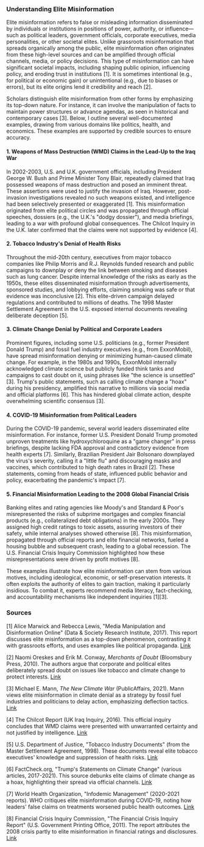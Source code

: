 ### Understanding Elite Misinformation

Elite misinformation refers to false or misleading information disseminated by individuals or institutions in positions of power, authority, or influence—such as political leaders, government officials, corporate executives, media personalities, or other societal elites. Unlike grassroots misinformation that spreads organically among the public, elite misinformation often originates from these high-level sources and can be amplified through official channels, media, or policy decisions. This type of misinformation can have significant societal impacts, including shaping public opinion, influencing policy, and eroding trust in institutions [1]. It is sometimes intentional (e.g., for political or economic gain) or unintentional (e.g., due to biases or errors), but its elite origins lend it credibility and reach [2].

Scholars distinguish elite misinformation from other forms by emphasizing its top-down nature. For instance, it can involve the manipulation of facts to maintain power structures or advance agendas, as seen in historical and contemporary cases [3]. Below, I outline several well-documented examples, drawing from various domains like politics, health, and economics. These examples are supported by credible sources to ensure accuracy.

#### 1. Weapons of Mass Destruction (WMD) Claims in the Lead-Up to the Iraq War
In 2002-2003, U.S. and U.K. government officials, including President George W. Bush and Prime Minister Tony Blair, repeatedly claimed that Iraq possessed weapons of mass destruction and posed an imminent threat. These assertions were used to justify the invasion of Iraq. However, post-invasion investigations revealed no such weapons existed, and intelligence had been selectively presented or exaggerated [1]. This misinformation originated from elite political circles and was propagated through official speeches, dossiers (e.g., the U.K.'s "dodgy dossier"), and media briefings, leading to a war with profound global consequences. The Chilcot Inquiry in the U.K. later confirmed that the claims were not supported by evidence [4].

#### 2. Tobacco Industry's Denial of Health Risks
Throughout the mid-20th century, executives from major tobacco companies like Philip Morris and R.J. Reynolds funded research and public campaigns to downplay or deny the link between smoking and diseases such as lung cancer. Despite internal knowledge of the risks as early as the 1950s, these elites disseminated misinformation through advertisements, sponsored studies, and lobbying efforts, claiming smoking was safe or that evidence was inconclusive [2]. This elite-driven campaign delayed regulations and contributed to millions of deaths. The 1998 Master Settlement Agreement in the U.S. exposed internal documents revealing deliberate deception [5].

#### 3. Climate Change Denial by Political and Corporate Leaders
Prominent figures, including some U.S. politicians (e.g., former President Donald Trump) and fossil fuel industry executives (e.g., from ExxonMobil), have spread misinformation denying or minimizing human-caused climate change. For example, in the 1980s and 1990s, ExxonMobil internally acknowledged climate science but publicly funded think tanks and campaigns to cast doubt on it, using phrases like "the science is unsettled" [3]. Trump's public statements, such as calling climate change a "hoax" during his presidency, amplified this narrative to millions via social media and official platforms [6]. This has hindered global climate action, despite overwhelming scientific consensus [3].

#### 4. COVID-19 Misinformation from Political Leaders
During the COVID-19 pandemic, several world leaders disseminated elite misinformation. For instance, former U.S. President Donald Trump promoted unproven treatments like hydroxychloroquine as a "game changer" in press briefings, despite lacking FDA approval and contradictory evidence from health experts [7]. Similarly, Brazilian President Jair Bolsonaro downplayed the virus's severity, calling it a "little flu" and discouraging masks and vaccines, which contributed to high death rates in Brazil [2]. These statements, coming from heads of state, influenced public behavior and policy, exacerbating the pandemic's impact [7].

#### 5. Financial Misinformation Leading to the 2008 Global Financial Crisis
Banking elites and rating agencies like Moody's and Standard & Poor's misrepresented the risks of subprime mortgages and complex financial products (e.g., collateralized debt obligations) in the early 2000s. They assigned high credit ratings to toxic assets, assuring investors of their safety, while internal analyses showed otherwise [8]. This misinformation, propagated through official reports and elite financial networks, fueled a housing bubble and subsequent crash, leading to a global recession. The U.S. Financial Crisis Inquiry Commission highlighted how these misrepresentations were driven by profit motives [8].

These examples illustrate how elite misinformation can stem from various motives, including ideological, economic, or self-preservation interests. It often exploits the authority of elites to gain traction, making it particularly insidious. To combat it, experts recommend media literacy, fact-checking, and accountability mechanisms like independent inquiries [1][3].

### Sources
[1] Alice Marwick and Rebecca Lewis, "Media Manipulation and Disinformation Online" (Data & Society Research Institute, 2017). This report discusses elite misinformation as a top-down phenomenon, contrasting it with grassroots efforts, and uses examples like political propaganda. [Link](https://datasociety.net/library/media-manipulation-and-disinfo-online/)

[2] Naomi Oreskes and Erik M. Conway, *Merchants of Doubt* (Bloomsbury Press, 2010). The authors argue that corporate and political elites deliberately spread doubt on issues like tobacco and climate change to protect interests. [Link](https://www.bloomsbury.com/us/merchants-of-doubt-9781608193943/)

[3] Michael E. Mann, *The New Climate War* (PublicAffairs, 2021). Mann views elite misinformation in climate denial as a strategy by fossil fuel industries and politicians to delay action, emphasizing deflection tactics. [Link](https://www.publicaffairsbooks.com/titles/michael-e-mann/the-new-climate-war/9781541758223/)

[4] The Chilcot Report (UK Iraq Inquiry, 2016). This official inquiry concludes that WMD claims were presented with unwarranted certainty and not justified by intelligence. [Link](https://www.gov.uk/government/publications/the-report-of-the-iraq-inquiry)

[5] U.S. Department of Justice, "Tobacco Industry Documents" (from the Master Settlement Agreement, 1998). These documents reveal elite tobacco executives' knowledge and suppression of health risks. [Link](https://www.justice.gov/civil/case-3)

[6] FactCheck.org, "Trump's Statements on Climate Change" (various articles, 2017-2021). This source debunks elite claims of climate change as a hoax, highlighting their spread via official channels. [Link](https://www.factcheck.org/issue/climate-change/)

[7] World Health Organization, "Infodemic Management" (2020-2021 reports). WHO critiques elite misinformation during COVID-19, noting how leaders' false claims on treatments worsened public health outcomes. [Link](https://www.who.int/teams/risk-communication/infodemic-management)

[8] Financial Crisis Inquiry Commission, "The Financial Crisis Inquiry Report" (U.S. Government Printing Office, 2011). The report attributes the 2008 crisis partly to elite misinformation in financial ratings and disclosures. [Link](https://www.govinfo.gov/content/pkg/GPO-FCIC/pdf/GPO-FCIC.pdf)